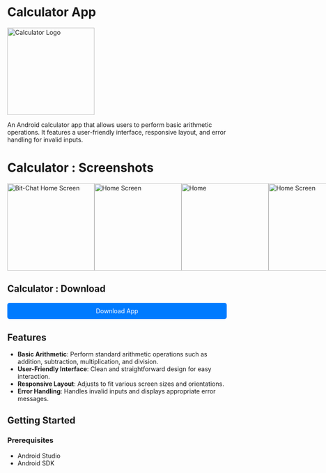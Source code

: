 # Calculator App

<img src="https://firebasestorage.googleapis.com/v0/b/perosnal-website-5831b.appspot.com/o/Projects%2FImages%2Fcalculator.png?alt=media&token=9834ad91-3337-492c-a546-e1c119187e53" alt="Calculator Logo" width="200"/>

An Android calculator app that allows users to perform basic arithmetic operations. It features a user-friendly interface, responsive layout, and error handling for invalid inputs.

# Calculator : Screenshots

<div style="display: flex; justify-content: space-between;">

<img src="https://firebasestorage.googleapis.com/v0/b/github-files-akj.appspot.com/o/Imgaes%2FCalculator%2FScreenshot_20240422-172734_calculator.png?alt=media&token=3df248ce-933a-40b1-a692-150b1be53a3e" alt="Bit-Chat Home Screen" width="200"/>
<img src="https://firebasestorage.googleapis.com/v0/b/github-files-akj.appspot.com/o/Imgaes%2FCalculator%2FScreenshot_20240422-172755_calculator.png?alt=media&token=3f988ae0-15c7-4195-9194-53264ca42d90" alt="Home Screen" width="200"/>
<img src="https://firebasestorage.googleapis.com/v0/b/github-files-akj.appspot.com/o/Imgaes%2FCalculator%2FScreenshot_20240422-172758_calculator.png?alt=media&token=fd647851-8e6f-4da4-a868-b906254a896a" alt="Home" width="200"/>
<img src="https://firebasestorage.googleapis.com/v0/b/github-files-akj.appspot.com/o/Imgaes%2FCalculator%2FScreenshot_20240422-172801_calculator.png?alt=media&token=9d19d537-2f5e-4421-9fe1-acae672d45da" alt="Home Screen" width="200"/>

</div>

<!-- Download All Button -->
## Calculator : Download

<a href="https://drive.google.com/file/d/1e15ppOjUyE3ZwBZn64771x3N6WQAgptv/view?usp=sharing" download style="display: block; margin-top: 20px; padding: 10px 20px; background-color: #007bff; color: #fff; text-align: center; text-decoration: none; border-radius: 5px; cursor: pointer;">
    Download App
</a>

## Features

- **Basic Arithmetic**: Perform standard arithmetic operations such as addition, subtraction, multiplication, and division.
- **User-Friendly Interface**: Clean and straightforward design for easy interaction.
- **Responsive Layout**: Adjusts to fit various screen sizes and orientations.
- **Error Handling**: Handles invalid inputs and displays appropriate error messages.


## Getting Started

### Prerequisites

- Android Studio
- Android SDK
